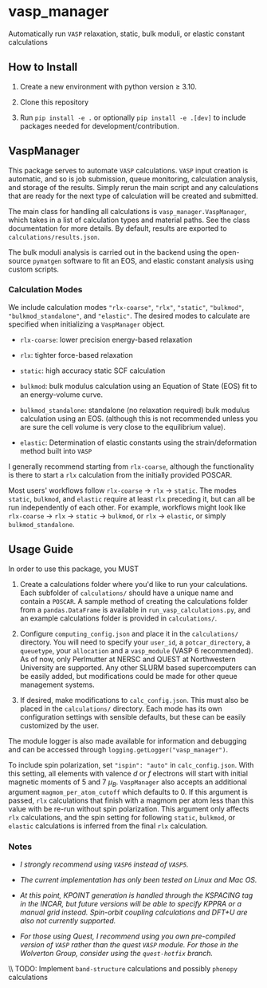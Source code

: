 # vasp_manager

Automatically run `VASP` relaxation, static, bulk moduli, or elastic constant
calculations

## How to Install

1. Create a new environment with python version $\geq$ 3.10.

2. Clone this repository

3. Run `pip install -e .` or optionally `pip install -e .[dev]` to include
packages needed for development/contribution.

## VaspManager

This package serves to automate `VASP` calculations. `VASP` input creation is
automatic, and so is job submission, queue monitoring, calculation analysis, and
storage of the results. Simply rerun the main script and any calculations that
are ready for the next type of calculation will be created and submitted.

The main class for handling all calculations is `vasp_manager.VaspManager`,
which takes in a list of calculation types and material paths. See the class
documentation for more details. By default, results are exported to
`calculations/results.json`.

The bulk moduli analysis is carried out in the backend using the open-source
`pymatgen` software to fit an EOS, and elastic constant analysis using custom
scripts.

### Calculation Modes

We include calculation modes `"rlx-coarse"`, `"rlx"`, `"static"`, `"bulkmod"`,
`"bulkmod_standalone"`, and `"elastic"`.  The desired modes to calculate are
specified when initializing a `VaspManager` object.

* `rlx-coarse`: lower precision energy-based relaxation

* `rlx`: tighter force-based relaxation

* `static`: high accuracy static SCF calculation

* `bulkmod`: bulk modulus calculation using an Equation of State (EOS) fit to an
energy-volume curve.

* `bulkmod_standalone`: standalone (no relaxation required) bulk modulus
calculation using an EOS.  (although this is not recommended unless you are sure
the cell volume is very close to the equilibrium value).

* `elastic`: Determination of elastic constants using the strain/deformation
method built into `VASP`

I generally recommend starting from `rlx-coarse`, although the functionality is
there to start a `rlx` calculation from the initially provided POSCAR.

Most users' workflows follow `rlx-coarse` &#8594; `rlx` &#8594; `static`. The
modes `static`, `bulkmod`, and `elastic` require at least `rlx` preceding it,
but can all be run independently of each other.  For example, workflows might
look like `rlx-coarse` &#8594; `rlx` &#8594; `static` &#8594; `bulkmod`, or
`rlx` &#8594; `elastic`, or simply `bulkmod_standalone`.

## Usage Guide

In order to use this package, you MUST

1. Create a calculations folder where you'd like to run your calculations.  Each
subfolder of `calculations/` should have a unique name and contain a `POSCAR`. A
sample method of creating the calculations folder from a `pandas.DataFrame` is
available in `run_vasp_calculations.py`, and an example calculations folder is
provided in `calculations/`.

2. Configure `computing_config.json` and place it in the `calculations/`
directory.  You will need to specify your `user_id`, a `potcar_directory`, a
`queuetype`, your `allocation` and a `vasp_module` (VASP 6 recommended). As of
now, only Perlmutter at NERSC and QUEST at Northwestern University are
supported. Any other SLURM based supercomputers can be easily added, but
modifications could be made for other queue management systems.

3. If desired, make modifications to `calc_config.json`. This must also be
placed in the `calculations/` directory. Each mode has its own configuration
settings with sensible defaults, but these can be easily customized by the user.

The module logger is also made available for information and debugging and can
be accessed through `logging.getLogger("vasp_manager")`.

To include spin polarization, set `"ispin": "auto"` in `calc_config.json`. With
this setting, all elements with valence *d* or *f* electrons will start with
initial magnetic moments of 5 and 7 $\mu_B$. `VaspManager` also accepts an
additional argument `magmom_per_atom_cutoff` which defaults to 0. If this
argument is passed, `rlx` calculations that finish with a magmom per atom less
than this value with be re-run without spin polarization. This argument only
affects `rlx` calculations, and the spin setting for following `static`,
`bulkmod`, or `elastic` calculations is inferred from the final `rlx`
calculation.

### Notes

* *I strongly recommend using `VASP6` instead of `VASP5`.*

* *The current implementation has only been tested on Linux and Mac OS.*

* *At this point, KPOINT generation is handled through the KSPACING
tag in the INCAR, but future versions will be able to specify KPPRA or a manual
grid instead. Spin-orbit coupling calculations and DFT+U are also not currently
supported.*

* *For those using Quest, I recommend using you own pre-compiled version of `VASP`
rather than the quest `VASP` module. For those in the Wolverton Group, consider
using the `quest-hotfix` branch.*

\\\ TODO: Implement `band-structure` calculations and possibly `phonopy`
calculations

